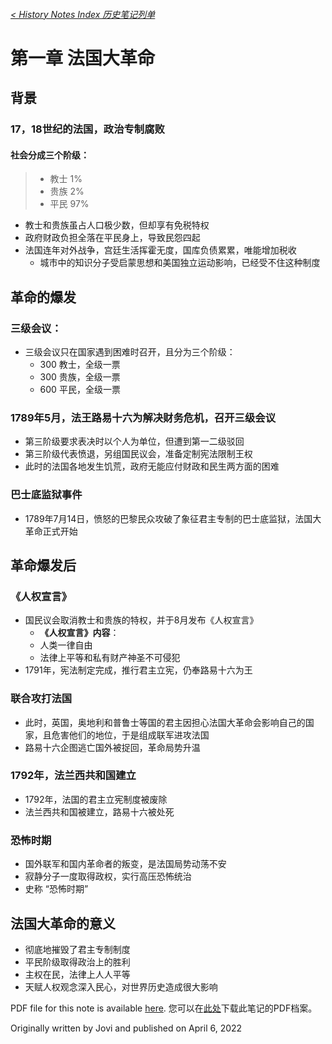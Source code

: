 ###### [< History Notes Index 历史笔记列单](https://jcjovi.github.io/subjects/history/index)
# 第一章 法国大革命

## 背景
### 17，18世纪的法国，政治专制腐败
#### 社会分成三个阶级：
> - 教士 1%
> - 贵族 2%
> - 平民 97%
- 教士和贵族虽占人口极少数，但却享有免税特权
- 政府财政负担全落在平民身上，导致民怨四起
- 法国连年对外战争，宫廷生活挥霍无度，国库负债累累，唯能增加税收
  - 城市中的知识分子受启蒙思想和美国独立运动影响，已经受不住这种制度

## 革命的爆发
### 三级会议：
- 三级会议只在国家遇到困难时召开，且分为三个阶级：
  - 300 教士，全级一票
  - 300 贵族，全级一票
  - 600 平民，全级一票

### 1789年5月，法王路易十六为解决财务危机，召开三级会议
- 第三阶级要求表决时以个人为单位，但遭到第一二级驳回
- 第三阶级代表愤退，另组国民议会，准备定制宪法限制王权
- 此时的法国各地发生饥荒，政府无能应付财政和民生两方面的困难

### 巴士底监狱事件
- 1789年7月14日，愤怒的巴黎民众攻破了象征君主专制的巴士底监狱，法国大革命正式开始

## 革命爆发后
### 《人权宣言》
- 国民议会取消教士和贵族的特权，并于8月发布《人权宣言》
  - **《人权宣言》内容**：
  - 人类一律自由
  - 法律上平等和私有财产神圣不可侵犯
- 1791年，宪法制定完成，推行君主立宪，仍奉路易十六为王

### 联合攻打法国
- 此时，英国，奥地利和普鲁士等国的君主因担心法国大革命会影响自己的国家，且危害他们的地位，于是组成联军进攻法国
- 路易十六企图逃亡国外被捉回，革命局势升温

### 1792年，法兰西共和国建立
- 1792年，法国的君主立宪制度被废除
- 法兰西共和国被建立，路易十六被处死

### 恐怖时期
- 国外联军和国内革命者的叛变，是法国局势动荡不安
- 寂静分子一度取得政权，实行高压恐怖统治
- 史称 “恐怖时期”

## 法国大革命的意义
- 彻底地摧毁了君主专制制度
- 平民阶级取得政治上的胜利
- 主权在民，法律上人人平等
- 天赋人权观念深入民心，对世界历史造成很大影响

PDF file for this note is available [here](https://github.com/jcjovi/jcjovi.github.io/blob/gh-pages/files/HISChp1-French.pdf).
您可以在[此处](https://github.com/jcjovi/jcjovi.github.io/blob/gh-pages/files/HISChp1-French.pdf)下载此笔记的PDF档案。

Originally written by Jovi and published on April 6, 2022
